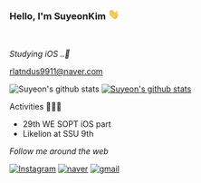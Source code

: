 

<h3> Hello, I'm SuyeonKim <img src="https://github.com/ABSphreak/ABSphreak/blob/master/gifs/Hi.gif" width="20px"></h3>

<br/>

  _Studying iOS ..🍎_
<br/>


rlatndus9911@naver.com


  ![Suyeon's github stats](https://github-readme-stats.vercel.app/api?username=Suyeon9911&show_icons=true)
[![Suyeon's github stats](https://github-readme-stats.vercel.app/api/top-langs/?username=Suyeon9911&show_icons=true&hide_border=true&title_color=004386&icon_color=004386&layout=compact)](https://github.com/Suyeon9911)



Activities 👩🏻‍💻

- 29th WE SOPT iOS part
- Likelion at SSU 9th



  
<i>Follow me around the web</i><br>

<a href="https://www.instagram.com/su_vera_" target="_blank"><img src="https://img.shields.io/badge/Instagram-%23E4405F.svg?&style=flat-square&logo=instagram&logoColor=white" alt="Instagram"></a>
<a href="https://blog.naver.com/rlatndus9911" target="_blank"><img src="https://img.shields.io/badge/Naver Blog-03C75A?style=flat-square&logo=naver&logoColor=white" alt="naver"></a>
<a href="rlatndus991120@gmail.com" target="_blank"><img src="https://img.shields.io/badge/Gmail-EA4335?style=flat-square&logo=gmail&logoColor=white" alt="gmail"></a>


</div>
